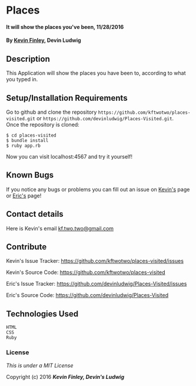 # Places

#### It will show the places you've been, 11/28/2016

#### By [Kevin Finley](http://www.kfinley.com), Devin Ludwig

## Description
This Application will show the places you have been to, according to what you typed in.

## Setup/Installation Requirements

Go to github and clone the repository `https://github.com/kftwotwo/places-visited.git` or `https://github.com/devinludwig/Places-Visited.git`.  
Once the repository is cloned:
```
$ cd places-visited
$ bundle install
$ ruby app.rb
```
Now you can visit localhost:4567 and try it yourself!
## Known Bugs

If you notice any bugs or problems you can fill out an issue on [Kevin's](http://www.github.com/kftwotwo/places-visited/issues)  page or [Eric's](https://github.com/devinludwig/Places-Visited/issues) page!

## Contact details
Here is Kevin's email kf.two.two@gmail.com

## Contribute

Kevin's Issue Tracker: https://github.com/kftwotwo/places-visited/issues

Kevin's Source Code: https://github.com/kftwotwo/places-visited

Eric's Issue Tracker: https://github.com/devinludwig/Places-Visited/issues

Eric's Source Code: https://github.com/devinludwig/Places-Visited


## Technologies Used
```
HTML
CSS
Ruby
```
### License

*This is under a MIT License*

Copyright (c) 2016 **_Kevin Finley, Devin's Ludwig_**
